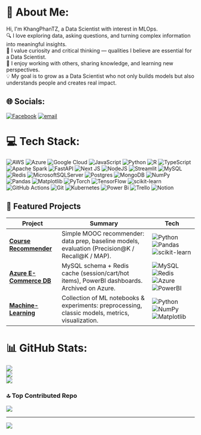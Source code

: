 # 💫 About Me:
Hi, I'm KhangPhanTZ, a Data Scientist with interest in MLOps.  <br>🔍 I love exploring data, asking questions, and turning complex information into meaningful insights.  <br>🌱 I value curiosity and critical thinking — qualities I believe are essential for a Data Scientist.  <br>🤝 I enjoy working with others, sharing knowledge, and learning new perspectives.  <br>💡 My goal is to grow as a Data Scientist who not only builds models but also understands people and creates real impact.  <br>


## 🌐 Socials:
[![Facebook](https://img.shields.io/badge/Facebook-%231877F2.svg?logo=Facebook&logoColor=white)](https://facebook.com/https://www.facebook.com/khang.tran.852197) [![email](https://img.shields.io/badge/Email-D14836?logo=gmail&logoColor=white)](mailto:Khang.ptv@gmail.com) 

# 💻 Tech Stack:
![AWS](https://img.shields.io/badge/AWS-%23FF9900.svg?style=for-the-badge&logo=amazon-aws&logoColor=white) ![Azure](https://img.shields.io/badge/azure-%230072C6.svg?style=for-the-badge&logo=microsoftazure&logoColor=white) ![Google Cloud](https://img.shields.io/badge/GoogleCloud-%234285F4.svg?style=for-the-badge&logo=google-cloud&logoColor=white) ![JavaScript](https://img.shields.io/badge/javascript-%23323330.svg?style=for-the-badge&logo=javascript&logoColor=%23F7DF1E) ![Python](https://img.shields.io/badge/python-3670A0?style=for-the-badge&logo=python&logoColor=ffdd54) ![R](https://img.shields.io/badge/r-%23276DC3.svg?style=for-the-badge&logo=r&logoColor=white) ![TypeScript](https://img.shields.io/badge/typescript-%23007ACC.svg?style=for-the-badge&logo=typescript&logoColor=white) ![Apache Spark](https://img.shields.io/badge/Apache%20Spark-FDEE21?style=for-the-badge&logo=apachespark&logoColor=black) ![FastAPI](https://img.shields.io/badge/FastAPI-005571?style=for-the-badge&logo=fastapi) ![Next JS](https://img.shields.io/badge/Next-black?style=for-the-badge&logo=next.js&logoColor=white) ![NodeJS](https://img.shields.io/badge/node.js-6DA55F?style=for-the-badge&logo=node.js&logoColor=white) ![Streamlit](https://img.shields.io/badge/Streamlit-%23FE4B4B.svg?style=for-the-badge&logo=streamlit&logoColor=white) ![MySQL](https://img.shields.io/badge/mysql-4479A1.svg?style=for-the-badge&logo=mysql&logoColor=white) ![Redis](https://img.shields.io/badge/redis-%23DD0031.svg?style=for-the-badge&logo=redis&logoColor=white) ![MicrosoftSQLServer](https://img.shields.io/badge/Microsoft%20SQL%20Server-CC2927?style=for-the-badge&logo=microsoft%20sql%20server&logoColor=white) ![Postgres](https://img.shields.io/badge/postgres-%23316192.svg?style=for-the-badge&logo=postgresql&logoColor=white) ![MongoDB](https://img.shields.io/badge/MongoDB-%234ea94b.svg?style=for-the-badge&logo=mongodb&logoColor=white) ![NumPy](https://img.shields.io/badge/numpy-%23013243.svg?style=for-the-badge&logo=numpy&logoColor=white) ![Pandas](https://img.shields.io/badge/pandas-%23150458.svg?style=for-the-badge&logo=pandas&logoColor=white) ![Matplotlib](https://img.shields.io/badge/Matplotlib-%23ffffff.svg?style=for-the-badge&logo=Matplotlib&logoColor=black) ![PyTorch](https://img.shields.io/badge/PyTorch-%23EE4C2C.svg?style=for-the-badge&logo=PyTorch&logoColor=white) ![TensorFlow](https://img.shields.io/badge/TensorFlow-%23FF6F00.svg?style=for-the-badge&logo=TensorFlow&logoColor=white) ![scikit-learn](https://img.shields.io/badge/scikit--learn-%23F7931E.svg?style=for-the-badge&logo=scikit-learn&logoColor=white) ![GitHub Actions](https://img.shields.io/badge/github%20actions-%232671E5.svg?style=for-the-badge&logo=githubactions&logoColor=white) ![Git](https://img.shields.io/badge/git-%23F05033.svg?style=for-the-badge&logo=git&logoColor=white) ![Kubernetes](https://img.shields.io/badge/kubernetes-%23326ce5.svg?style=for-the-badge&logo=kubernetes&logoColor=white) ![Power Bi](https://img.shields.io/badge/power_bi-F2C811?style=for-the-badge&logo=powerbi&logoColor=black) ![Trello](https://img.shields.io/badge/Trello-%23026AA7.svg?style=for-the-badge&logo=Trello&logoColor=white) ![Notion](https://img.shields.io/badge/Notion-%23000000.svg?style=for-the-badge&logo=notion&logoColor=white)

## 🚀 Featured Projects

| Project | Summary | Tech |
|---|---|---|
| **[Course Recommender](https://github.com/KhangPhanTZ/course-recommender-simple)** | Simple MOOC recommender: data prep, baseline models, evaluation (Precision@K / Recall@K / MAP). | ![Python](https://img.shields.io/badge/Python-3776AB?logo=python&logoColor=white) ![Pandas](https://img.shields.io/badge/Pandas-150458?logo=pandas&logoColor=white) ![scikit-learn](https://img.shields.io/badge/scikit--learn-F7931E?logo=scikit-learn&logoColor=white) |
| **[Azure E-Commerce DB](https://github.com/KhangPhanTZ/azure-ecommerce-DB)** | MySQL schema + Redis cache (session/cart/hot items), PowerBI dashboards. Archived on Azure. | ![MySQL](https://img.shields.io/badge/MySQL-4479A1?logo=mysql&logoColor=white) ![Redis](https://img.shields.io/badge/Redis-DC382D?logo=redis&logoColor=white) ![Azure](https://img.shields.io/badge/Azure-0078D4?logo=microsoft-azure&logoColor=white) ![PowerBI](https://img.shields.io/badge/PowerBI-F2C811?logo=powerbi&logoColor=white) |
| **[Machine-Learning](https://github.com/KhangPhanTZ/Machine-learning)** | Collection of ML notebooks & experiments: preprocessing, classic models, metrics, visualization. | ![Python](https://img.shields.io/badge/Python-3776AB?logo=python&logoColor=white) ![NumPy](https://img.shields.io/badge/NumPy-013243?logo=numpy&logoColor=white) ![Matplotlib](https://img.shields.io/badge/Matplotlib-11557C?logo=matplotlib&logoColor=white) |

# 📊 GitHub Stats:
![](https://github-readme-stats.vercel.app/api?username=KhangPhanTZ&theme=dark&hide_border=false&include_all_commits=true&count_private=true)<br/>
![](https://nirzak-streak-stats.vercel.app/?user=KhangPhanTZ&theme=dark&hide_border=false)<br/>
![](https://github-readme-stats.vercel.app/api/top-langs/?username=KhangPhanTZ&theme=dark&hide_border=false&include_all_commits=true&count_private=true&layout=compact)

### 🔝 Top Contributed Repo
![](https://github-contributor-stats.vercel.app/api?username=KhangPhanTZ&limit=5&theme=dark&combine_all_yearly_contributions=true)

---
[![](https://visitcount.itsvg.in/api?id=KhangPhanTZ&icon=0&color=0)](https://visitcount.itsvg.in)

<!-- Proudly created with GPRM ( https://gprm.itsvg.in ) -->
